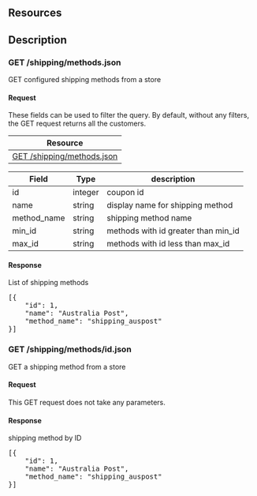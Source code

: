 ## Resources
<table class="table table-bordered ">
  <thead>
   <tr>
     <th>Resource</th>
   </tr>
 </thead>
 <tbody>
   <tr>
     <td><a href="#get-couponsjson">GET  /shipping/methods.json</a></td>
   </tr>
</tbody>

## Description
### GET /shipping/methods.json
GET configured shipping methods from a store

#### Request
These fields can be used to filter the query. By default, without any filters, the GET request returns all the customers.

<table class="table table-bordered ">
  <thead>
   <tr>
     <th style="width: 100px;">Field</th>
     <th style="width: 50px;">Type</th>
     <th>description</th>
   </tr>
  </thead>
  <tbody>
   <tr>
     <td>id</td>
     <td>integer</td>
     <td>coupon id</td>
   </tr>
   <tr>
     <td>name</td>
     <td>string</td>
     <td>display name for shipping method</td>
   </tr>
   <tr>
     <td>method_name</td>
     <td>string</td>
     <td>shipping method name</td>
   </tr>
   <tr>
     <td>min_id</td>
     <td>string</td>
     <td>methods with id greater than min_id</td>
   </tr>
   <tr>
     <td>max_id</td>
     <td>string</td>
     <td>methods with id less than max_id</td>
   </tr>
  </tbody>
</table>


#### Response
List of shipping methods

<pre>
[{
    "id": 1,
    "name": "Australia Post",
    "method_name": "shipping_auspost"
}]
</pre>

### GET /shipping/methods/id.json
GET a shipping method from a store

#### Request
This GET request does not take any parameters.

#### Response
shipping method by ID

<pre>
[{
    "id": 1,
    "name": "Australia Post",
    "method_name": "shipping_auspost"
}]
</pre>

